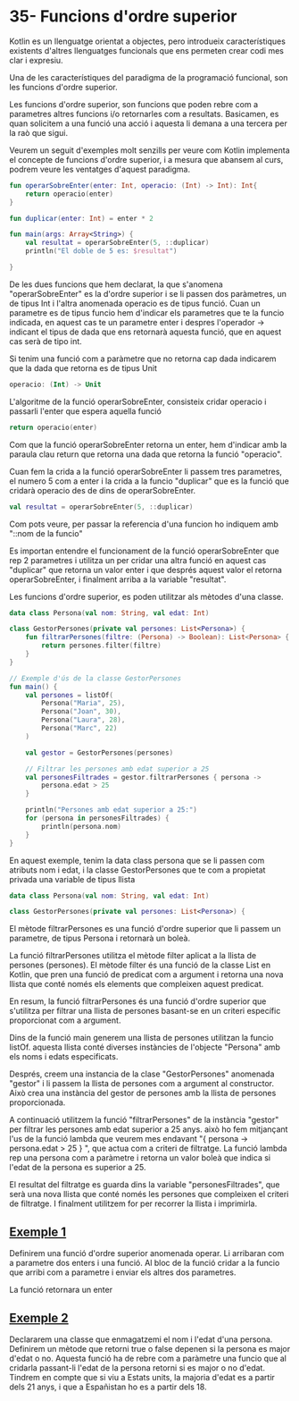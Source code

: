# 35- Funcions d'ordre superior

Kotlin es un llenguatge orientat a objectes, pero introdueix característiques existents d'altres llenguatges funcionals que ens permeten crear codi mes clar i expresiu.

Una de les característiques del paradigma de la programació funcional, son les funcions d'ordre superior.

Les funcions d'ordre superior, son funcions que poden rebre com a parametres altres funcions i/o retornarles com a resultats. Basicamen, es quan solicitem a una funció una acció i aquesta li demana a una tercera per la raò que sigui.

Veurem un seguit d'exemples molt senzills per veure com Kotlin implementa el concepte de funcions d'ordre superior, i a mesura que abansem al curs, podrem veure les ventatges d'aquest paradigma.

```kotlin
fun operarSobreEnter(enter: Int, operacio: (Int) -> Int): Int{
    return operacio(enter)
}

fun duplicar(enter: Int) = enter * 2

fun main(args: Array<String>) {
    val resultat = operarSobreEnter(5, ::duplicar)
    println("El doble de 5 es: $resultat")

}
```

De les dues funcions que hem declarat, la que s'anomena "operarSobreEnter" es la d'ordre superior i se li passen dos paràmetres, un de tipus Int i l'altra anomenada operacio es de tipus funció. Cuan un parametre es de tipus funcio hem d'indicar els parametres que te la funcio indicada, en aquest cas te un parametre enter i despres l'operador -> indicant el tipus de dada que ens retornarà aquesta funció, que en aquest cas serà de tipo int. 

Si tenim una funció com a paràmetre que no retorna cap dada indicarem que la dada que retorna es de tipus Unit

```kotlin
operacio: (Int) -> Unit
```
L'algoritme de la funció operarSobreEnter, consisteix cridar operacio i passarli l'enter que espera aquella funció

```kotlin
return operacio(enter)
```

Com que la funció operarSobreEnter retorna un enter, hem d'indicar amb la paraula clau return que retorna una dada que retorna la funció "operacio".

Cuan fem la crida a la funció operarSobreEnter li passem tres parametres, el numero 5 com a enter i la crida a la funcio "duplicar" que es la funció que cridarà operacio des de dins de operarSobreEnter.

```kotlin
val resultat = operarSobreEnter(5, ::duplicar)
```

Com pots veure, per passar la referencia d'una funcion ho indiquem amb "::nom de la funcio"

Es importan entendre el funcionament de la funció operarSobreEnter que rep 2 parametres i utilitza un per cridar una altra funció en aquest cas "duplicar" que retorna un valor enter i que després aquest valor el retorna operarSobreEnter, i finalment arriba a la variable "resultat".

Les funcions d'ordre superior, es poden utilitzar als mètodes d'una classe.

```kotlin
data class Persona(val nom: String, val edat: Int)

class GestorPersones(private val persones: List<Persona>) {
    fun filtrarPersones(filtre: (Persona) -> Boolean): List<Persona> {
        return persones.filter(filtre)
    }
}

// Exemple d'ús de la classe GestorPersones
fun main() {
    val persones = listOf(
        Persona("Maria", 25),
        Persona("Joan", 30),
        Persona("Laura", 28),
        Persona("Marc", 22)
    )

    val gestor = GestorPersones(persones)

    // Filtrar les persones amb edat superior a 25
    val personesFiltrades = gestor.filtrarPersones { persona ->
        persona.edat > 25
    }

    println("Persones amb edat superior a 25:")
    for (persona in personesFiltrades) {
        println(persona.nom)
    }
}
```

En aquest exemple, tenim la data class persona que se li passen com atributs nom i edat, i la classe GestorPersones que te com a propietat privada una variable de tipus llista<Persona> 

```kotlin
data class Persona(val nom: String, val edat: Int)

class GestorPersones(private val persones: List<Persona>) {
```

El mètode filtrarPersones es una funció d'ordre superior que li passem un parametre, de tipus Persona i retornarà un boleà.

La funció filtrarPersones utilitza el mètode filter aplicat a la llista de persones (persones). El mètode filter és una funció de la classe List en Kotlin, que pren una funció de predicat com a argument i retorna una nova llista que conté només els elements que compleixen aquest predicat.

En resum, la funció filtrarPersones és una funció d'ordre superior que s'utilitza per filtrar una llista de persones basant-se en un criteri específic proporcionat com a argument. 

Dins de la funció main generem una llista de persones utilitzan la funcio listOf. aquesta llista conté diverses instàncies de l'objecte "Persona" amb els noms i edats especificats.

Després, creem una instancia de la clase "GestorPersones" anomenada "gestor" i li passem la llista de persones com a argument al constructor. Això crea una instància del gestor de persones amb la llista de persones proporcionada.

A continuació utilitzem la funció "filtrarPersones" de la instància "gestor" per filtrar les persones amb edat superior a 25 anys. això ho fem mitjançant l'us de la funció lambda que veurem mes endavant "{ persona -> persona.edat > 25 } ", que actua com a criteri de filtratge. La funció lambda rep una persona com a paràmetre i retorna un valor boleà que indica si l'edat de la persona es superior a 25.

El resultat del filtratge es guarda dins la variable "personesFiltrades", que serà una nova llista que conté només les persones que compleixen el criteri de filtratge. I finalment utilitzem for per recorrer la llista i imprimirla.


## [Exemple 1](https://github.com/marcmoiagese/curskotlin/blob/master/35-Funcions_d_ordre_superior/Exemple1/src/main/kotlin/Main.kt)

Definirem una funció d'ordre superior anomenada operar. Li arribaran com a parametre dos enters i una funció. Al bloc de la funció cridar a la funcio que arribi com a parametre i enviar els altres dos parametres.

La funció retornara un enter

## [Exemple 2](https://github.com/marcmoiagese/curskotlin/blob/master/35-Funcions_d_ordre_superior/Exemple2/src/main/kotlin/Main.kt)

Declararem una classe que enmagatzemi el nom i l'edat d'una persona. Definirem un mètode que retorni true o false depenen si la persona es major d'edat o no. Aquesta funció ha de rebre com a paràmetre una funcio que al cridarla passant-li l'edat de la persona retorni si es major o no d'edat.
Tindrem en compte que si viu a Estats units, la majoria d'edat es a partir dels 21 anys, i que a Españistan ho es a partir dels 18.


